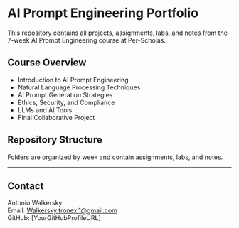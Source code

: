# AI Prompt Engineering Portfolio

This repository contains all projects, assignments, labs, and notes from the 7-week AI Prompt Engineering course at Per-Scholas.

## Course Overview

- Introduction to AI Prompt Engineering
- Natural Language Processing Techniques
- AI Prompt Generation Strategies
- Ethics, Security, and Compliance
- LLMs and AI Tools
- Final Collaborative Project

## Repository Structure

Folders are organized by week and contain assignments, labs, and notes.

---

## Contact

Antonio Walkersky  
Email: Walkersky.tronex.1@gmail.com  
GitHub: [YourGitHubProfileURL]
